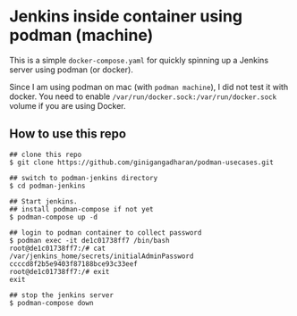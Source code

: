 # Jenkins inside  container using podman (machine)

This is a simple `docker-compose.yaml` for quickly spinning up a Jenkins server using podman (or docker).

Since I am using podman on mac (with `podman machine`), I did not test it with docker. You need to enable `/var/run/docker.sock:/var/run/docker.sock` volume if you are using Docker.

## How to use this repo

```shell
## clone this repo
$ git clone https://github.com/ginigangadharan/podman-usecases.git

## switch to podman-jenkins directory
$ cd podman-jenkins

## Start jenkins.
## install podman-compose if not yet
$ podman-compose up -d

## login to podman container to collect password
$ podman exec -it de1c01738ff7 /bin/bash 
root@de1c01738ff7:/# cat /var/jenkins_home/secrets/initialAdminPassword
ccccd8f2b5e9403f87188bce93c33eef
root@de1c01738ff7:/# exit
exit

## stop the jenkins server
$ podman-compose down
```